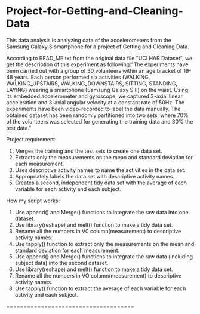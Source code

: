 Project-for-Getting-and-Cleaning-Data
=====================================

This data analysis is analyzing data of the accelerometers from the Samsung Galaxy S smartphone for a project of Getting and Cleaning Data. 

According to READ_ME.txt from the original data file "UCI HAR Dataset", we get the description of this experiment as following:"The experiments have been carried out with a group of 30 volunteers within an age bracket of 19-48 years. Each person performed six activities (WALKING, WALKING_UPSTAIRS, WALKING_DOWNSTAIRS, SITTING, STANDING, LAYING) wearing a smartphone (Samsung Galaxy S II) on the waist. Using its embedded accelerometer and gyroscope, we captured 3-axial linear acceleration and 3-axial angular velocity at a constant rate of 50Hz. The experiments have been video-recorded to label the data manually. The obtained dataset has been randomly partitioned into two sets, where 70% of the volunteers was selected for generating the training data and 30% the test data."

Project requirement:<br>
1. Merges the training and the test sets to create one data set.<br>
2. Extracts only the measurements on the mean and standard deviation for each measurement. <br>
3. Uses descriptive activity names to name the activities in the data set.<br>
4. Appropriately labels the data set with descriptive activity names. <br>
5. Creates a second, independent tidy data set with the average of each variable for each activity and each subject.<br> 

How my script works:<br>
1. Use append() and Merge() functions to integrate the raw data into one dataset.<br>
2. Use library(reshape) and melt() function to make a tidy data set.<br>
3. Rename all the numbers in V0 column(measurement) to descriptive activity names.<br>
4. Use tapply() function to extract only the measurements on the mean and standard deviation for each measurement.<br>
5. Use append() and Merge() functions to integrate the raw data (including subject data) into the second dataset.<br>
6. Use library(reshape) and melt() function to make a tidy data set.<br>
7. Rename all the numbers in VO column(measurement) to descriptive activity names.<br>
8. Use tapply() function to extract the average of each variable for each activity and each subject. <br>

=====================================


